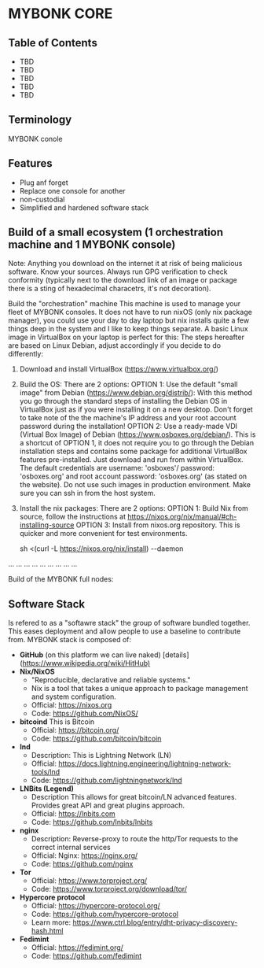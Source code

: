 # MYBONK CORE


## Table of Contents

  - TBD
  - TBD
  -   TBD
  -   TBD
  - TBD

## Terminology
MYBONK conole


## Features

* Plug anf forget
* Replace one console for another
* non-custodial
* Simplified and hardened software stack

## Build of a small ecosystem (1 orchestration machine and 1 MYBONK console)

Note: Anything you download on the internet it at risk of being malicious software. Know your sources. Always run GPG verification to check conformity (typically next to the download link of an image or package there is a sting of hexadecimal characetrs, it's not decoration).

Build the "orchestration" machine
This machine is used to manage your fleet of MYBONK consoles.
It does not have to run nixOS (only nix package manager), you could use your day to day laptop but nix installs quite a few things deep in the system and I like to keep things separate. 
A basic Linux image in VirtualBox on your laptop is perfect for this: The steps hereafter are based on Linux Debian, adjust accordingly if you decide to do differently:
1. Download and install VirtualBox (https://www.virtualbox.org/)
2. Build the OS: There are 2 options:
      OPTION 1: Use the default "small image" from Debian (https://www.debian.org/distrib/): 
      With this method you go through the standard steps of installing the Debian OS in VirtualBox just as if you were installing it on a new desktop.
      Don't forget to take note of the the machine's IP address and your root account password during the installation!
      OPTION 2: Use a ready-made VDI (Virtual Box Image) of Debian (https://www.osboxes.org/debian/). This is a shortcut of OPTION 1, it does not require you to go through the Debian installation steps and contains some package for additional VirtualBox features pre-installed. Just download and run from within VirtualBox. The default credentials are username: 'osboxes'/ password: 'osboxes.org' and  root account password: 'osboxes.org' (as stated on the website).   Do not use such images in production environment.
      Make sure you can ssh in from the host system.
3. Install the nix packages: There are 2 options:
      OPTION 1: Build Nix from source, follow the instructions at https://nixos.org/nix/manual/#ch-installing-source
      OPTION 3: Install from nixos.org repository. 
      This is quicker and more convenient for test environments.
      
      sh <(curl -L https://nixos.org/nix/install) --daemon
      
      

      




... ... ...
... ... ...
... ... ...

Build of the MYBONK full nodes:





## Software Stack

Is refered to as a "softawre stack" the group of software bundled together. This eases deployment and allow people to use a baseline to contribute from.
MYBONK stack is composed of:

- **GitHub** (on this platform we can live naked) [details](<https://www.wikipedia.org/wiki/HitHub)>
- **Nix/NixOS**
  - "Reproducible, declarative and reliable systems."
  - Nix is a tool that takes a unique approach to package management and system configuration.
  - Official: https://nixos.org
  - Code: https://github.com/NixOS/
- **bitcoind**
This is Bitcoin
  - Official: https://bitcoin.org/
  - Code: https://github.com/bitcoin/bitcoin
- **lnd**
  - Description: This is Lightning Network (LN)
  - Official:  https://docs.lightning.engineering/lightning-network-tools/lnd
  - Code: https://github.com/lightningnetwork/lnd
- **LNBits (Legend)**
  - Description This allows for great bitcoin/LN advanced features. Provides great API and great plugins approach.
  - Official: https://lnbits.com
  - Code: https://github.com/lnbits/lnbits
- **nginx**
  - Description: Reverse-proxy to route the http/Tor requests to the correct internal services
  - Official: Nginx: https://nginx.org/
  - Code: https://github.com/nginx
- **Tor**
  - Official: https://www.torproject.org/
  - Code: https://www.torproject.org/download/tor/
- **Hypercore protocol**
  - Official: https://hypercore-protocol.org/
  - Code: https://github.com/hypercore-protocol
  - Learn more: https://www.ctrl.blog/entry/dht-privacy-discovery-hash.html
- **Fedimint**
  - Official: https://fedimint.org/ 
  - Code: https://github.com/fedimint

